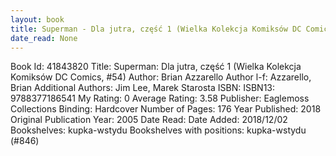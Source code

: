 ```yaml
---
layout: book
title: Superman - Dla jutra, część 1 (Wielka Kolekcja Komiksów DC Comics,  no. 54)
date_read: None
---
```


Book Id: 41843820
Title: Superman: Dla jutra, część 1 (Wielka Kolekcja Komiksów DC Comics, #54)
Author: Brian Azzarello
Author l-f: Azzarello, Brian
Additional Authors: Jim Lee, Marek Starosta
ISBN: 
ISBN13: 9788377186541
My Rating: 0
Average Rating: 3.58
Publisher: Eaglemoss Collections
Binding: Hardcover
Number of Pages: 176
Year Published: 2018
Original Publication Year: 2005
Date Read: 
Date Added: 2018/12/02
Bookshelves: kupka-wstydu
Bookshelves with positions: kupka-wstydu (#846)

